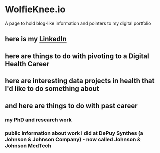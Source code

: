 # WolfieKnee.io
A page to hold blog-like information and pointers to my digital portfolio

## here is my <a href=https://www.linkedin.com/in/david-wolfson-6149a38/>LinkedIn</a>

## here are things to do with pivoting to a Digital Health Career

## here are interesting data projects in health that I'd like to do something about

## and here are things to do with past career

### my PhD and research work

### public information about work I did at DePuy Synthes (a Johnson & Johnson Company) - now called Johnson & Johnson MedTech



